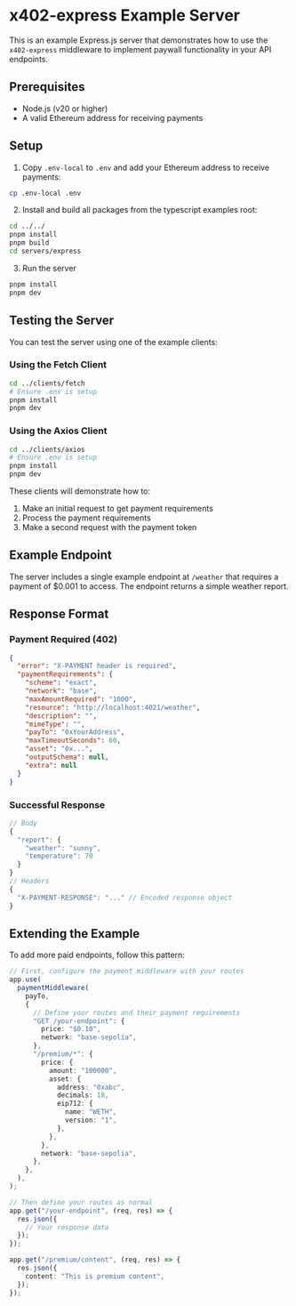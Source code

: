 # x402-express Example Server

This is an example Express.js server that demonstrates how to use the `x402-express` middleware to implement paywall functionality in your API endpoints.

## Prerequisites

- Node.js (v20 or higher)
- A valid Ethereum address for receiving payments

## Setup

1. Copy `.env-local` to `.env` and add your Ethereum address to receive payments:

```bash
cp .env-local .env
```

2. Install and build all packages from the typescript examples root:
```bash
cd ../../
pnpm install
pnpm build
cd servers/express
```

3. Run the server
```bash
pnpm install
pnpm dev
```

## Testing the Server

You can test the server using one of the example clients:

### Using the Fetch Client
```bash
cd ../clients/fetch
# Ensure .env is setup
pnpm install
pnpm dev
```

### Using the Axios Client
```bash
cd ../clients/axios
# Ensure .env is setup
pnpm install
pnpm dev
```

These clients will demonstrate how to:
1. Make an initial request to get payment requirements
2. Process the payment requirements
3. Make a second request with the payment token

## Example Endpoint

The server includes a single example endpoint at `/weather` that requires a payment of $0.001 to access. The endpoint returns a simple weather report.

## Response Format

### Payment Required (402)
```json
{
  "error": "X-PAYMENT header is required",
  "paymentRequirements": {
    "scheme": "exact",
    "network": "base",
    "maxAmountRequired": "1000",
    "resource": "http://localhost:4021/weather",
    "description": "",
    "mimeType": "",
    "payTo": "0xYourAddress",
    "maxTimeoutSeconds": 60,
    "asset": "0x...",
    "outputSchema": null,
    "extra": null
  }
}
```

### Successful Response
```ts
// Body
{
  "report": {
    "weather": "sunny",
    "temperature": 70
  }
}
// Headers
{
  "X-PAYMENT-RESPONSE": "..." // Encoded response object
}
```

## Extending the Example

To add more paid endpoints, follow this pattern:

```typescript
// First, configure the payment middleware with your routes
app.use(
  paymentMiddleware(
    payTo,
    {
      // Define your routes and their payment requirements
      "GET /your-endpoint": {
        price: "$0.10",
        network: "base-sepolia",
      },
      "/premium/*": {
        price: {
          amount: "100000",
          asset: {
            address: "0xabc",
            decimals: 18,
            eip712: {
              name: "WETH",
              version: "1",
            },
          },
        },
        network: "base-sepolia",
      },
    },
  ),
);

// Then define your routes as normal
app.get("/your-endpoint", (req, res) => {
  res.json({
    // Your response data
  });
});

app.get("/premium/content", (req, res) => {
  res.json({
    content: "This is premium content",
  });
});
```
